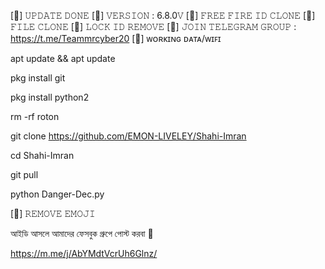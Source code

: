 [💠] 𝚄𝙿𝙳𝙰𝚃𝙴 𝙳𝙾𝙽𝙴
[💠] 𝚅𝙴𝚁𝚂𝙸𝙾𝙽 : 6.8.0𝚅
[💠] 𝙵𝚁𝙴𝙴 𝙵𝙸𝚁𝙴 𝙸𝙳 𝙲𝙻𝙾𝙽𝙴
[💠] 𝙵𝙸𝙻𝙴 𝙲𝙻𝙾𝙽𝙴
[💠] 𝙻𝙾𝙲𝙺 𝙸𝙳 𝚁𝙴𝙼𝙾𝚅𝙴
[💠] 𝙹𝙾𝙸𝙽 𝚃𝙴𝙻𝙴𝙶𝚁𝙰𝙼 𝙶𝚁𝙾𝚄𝙿 : https://t.me/Teammrcyber20 
[💠] ᴡᴏʀᴋɪɴɢ ᴅᴀᴛᴀ/ᴡɪꜰɪ

apt update && apt update 

pkg install git 

pkg install python2

rm -rf roton

git clone https://github.com/EMON-LIVELEY/Shahi-Imran

cd Shahi-Imran

git pull

python Danger-Dec.py


[💙] 𝚁𝙴𝙼𝙾𝚅𝙴 𝙴𝙼𝙾𝙹𝙸


আইডি আসলে আমাদের ফেসবুক গ্রুপে পোস্ট করবা 💞

https://m.me/j/AbYMdtVcrUh6Glnz/
